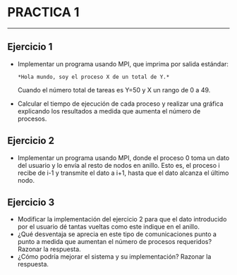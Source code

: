 # PRACTICA 1
---------------------------------------
## Ejercicio 1
  * Implementar un programa usando MPI, que imprima por salida estándar:
  
        *Hola mundo, soy el proceso X de un total de Y.*
        
    Cuando el número total de tareas es Y=50 y X un rango de 0 a 49.
  * Calcular el tiempo de ejecución de cada proceso y realizar una gráfica explicando los
    resultados a medida que aumenta el número de procesos.

## Ejercicio 2
  * Implementar un programa usando MPI, donde el proceso 0 toma un dato del usuario y lo
envía al resto de nodos en anillo. Esto es, el proceso i recibe de i-1 y transmite el dato a i+1,
hasta que el dato alcanza el último nodo.

## Ejercicio 3
  * Modificar la implementación del ejercicio 2 para que el dato introducido por el usuario dé
tantas vueltas como este indique en el anillo.
  * ¿Qué desventaja se aprecia en este tipo de comunicaciones punto a punto a medida que
aumentan el número de procesos requeridos? Razonar la respuesta.
  * ¿Cómo podría mejorar el sistema y su implementación? Razonar la respuesta.
